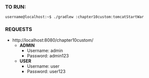 ### TO RUN:

```shell
username@localhost:~$ ./gradlew :chapter10custom:tomcatStartWar
```

### REQUESTS
* http://localhost:8080/chapter10custom/
  * **ADMIN**
    * Username: admin
    * Password: admin123
  * **USER**
      * Username: user
      * Password: user123
